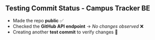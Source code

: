 ## Testing Commit Status - Campus Tracker BE

- Made the repo **public** ✅  
- Checked the **GitHub API endpoint** → *No changes observed* ❌  
- Creating another **test commit** to verify changes 🚀

